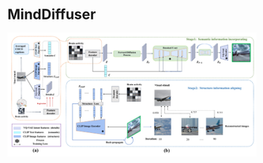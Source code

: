 #                                                                                  MindDiffuser
![](https://github.com/ReedOnePeck/MindDiffuser/blob/main/Images/overview.png)
